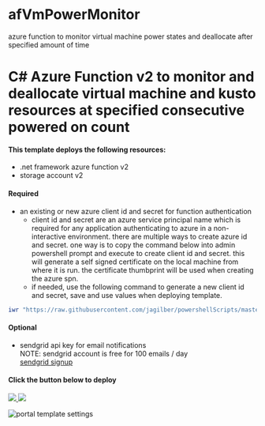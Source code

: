 # afVmPowerMonitor
azure function to monitor virtual machine power states and deallocate after specified amount of time
# C# Azure Function v2 to monitor and deallocate virtual machine and kusto resources at specified consecutive powered on count

#### This template deploys the following resources:
- .net framework azure function v2
- storage account v2

#### Required
- an existing or new azure client id and secret for function authentication  
  * client id and secret are an azure service principal name which is required for any application authenticating to azure in a non-interactive environment. there are multiple ways to create azure id and secret. one way is to copy the command below into admin powershell prompt and execute to create client id and secret. this will generate a self signed certificate on the local machine from where it is run. the certificate thumbprint will be used when creating the azure spn.
  * if needed, use the following command to generate a new client id and secret, save and use values when deploying template.
```powershell
iwr "https://raw.githubusercontent.com/jagilber/powershellScripts/master/azure-rm-create-aad-application-spn.ps1"| iex
```  
#### Optional
- sendgrid api key for email notifications  
  NOTE: sendgrid account is free for 100 emails / day  
  [sendgrid signup](https://signup.sendgrid.com/)



#### Click the button below to deploy

<a href="https://portal.azure.com/#create/Microsoft.Template/uri/https%3A%2F%2Fraw.githubusercontent.com%2Fjagilber%2FafVmPowerMonitor%2Fmaster%2FafVmPowerMonitor%2FafVmPowerMonitor.json" target="_blank">
    <img src="http://azuredeploy.net/deploybutton.png"/>
</a>
<a href="http://armviz.io/#/?load=https%3A%2F%2Fraw.githubusercontent.com%2Fjagilber%2FafVmPowerMonitor%2Fmaster%2FafVmPowerMonitor%2FafVmPowerMonitor.json" target="_blank">
    <img src="http://armviz.io/visualizebutton.png"/>
</a>


![portal template settings](../afVmPowerMonitor/images/portal-template-settings.1.png)
